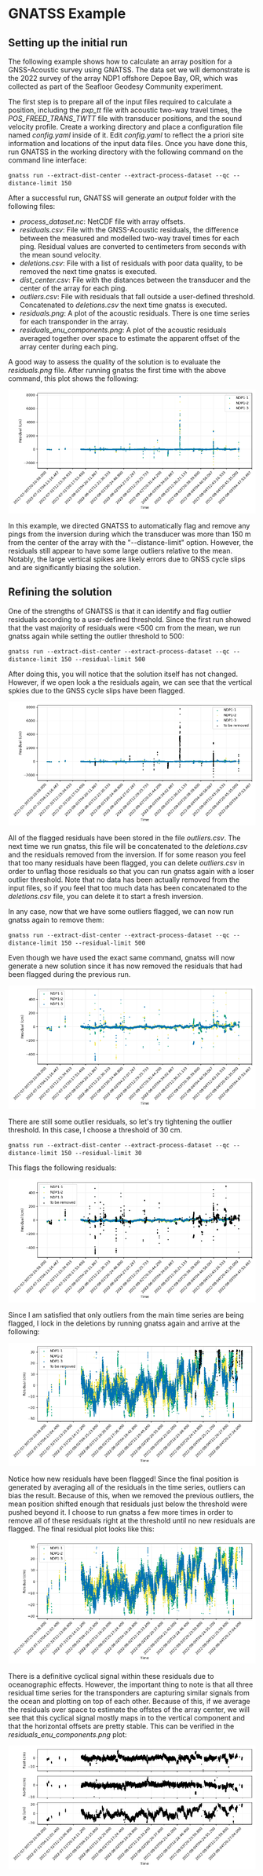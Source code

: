 # GNATSS Example

## Setting up the initial run

The following example shows how to calculate an array position for a
GNSS-Acoustic survey using GNATSS. The data set we will demonstrate is the 2022
survey of the array NDP1 offshore Depoe Bay, OR, which was collected as part of
the Seafloor Geodesy Community experiment.

The first step is to prepare all of the input files required to calculate a
position, including the _pxp_tt_ file with acoustic two-way travel times, the
_POS_FREED_TRANS_TWTT_ file with transducer positions, and the sound velocity
profile. Create a working directory and place a configuration file named
_config.yaml_ inside of it. Edit _config.yaml_ to reflect the a priori site
information and locations of the input data files. Once you have done this, run
GNATSS in the working directory with the following command on the command line
interface:

```
gnatss run --extract-dist-center --extract-process-dataset --qc --distance-limit 150
```

After a successful run, GNATSS will generate an _output_ folder with the
following files:

- _process_dataset.nc_: NetCDF file with array offsets.
- _residuals.csv_: File with the GNSS-Acoustic residuals, the difference between
  the measured and modelled two-way travel times for each ping. Residual values
  are converted to centimeters from seconds with the mean sound velocity.
- _deletions.csv_: File with a list of residuals with poor data quality, to be
  removed the next time gnatss is executed.
- _dist_center.csv_: File with the distances between the transducer and the
  center of the array for each ping.
- _outliers.csv_: File with residuals that fall outside a user-defined
  threshold. Concatenated to _deletions.csv_ the next time gnatss is executed.
- _residuals.png_: A plot of the acoustic residuals. There is one time series
  for each transponder in the array.
- _residuals_enu_components.png_: A plot of the acoustic residuals averaged
  together over space to estimate the apparent offset of the array center during
  each ping.

A good way to assess the quality of the solution is to evaluate the
_residuals.png_ file. After running gnatss the first time with the above
command, this plot shows the following:

![residuals_1](./residuals_1.png)

In this example, we directed GNATSS to automatically flag and remove any pings
from the inversion during which the transducer was more than 150 m from the
center of the array with the "--distance-limit" option. However, the residuals
still appear to have some large outliers relative to the mean. Notably, the
large vertical spikes are likely errors due to GNSS cycle slips and are
significantly biasing the solution.

## Refining the solution

One of the strengths of GNATSS is that it can identify and flag outlier
residuals according to a user-defined threshold. Since the first run showed that
the vast majority of residuals were <500 cm from the mean, we run gnatss again
while setting the outlier threshold to 500:

```
gnatss run --extract-dist-center --extract-process-dataset --qc --distance-limit 150 --residual-limit 500
```

After doing this, you will notice that the solution itself has not changed.
However, if we open look a the residuals again, we can see that the vertical
spkies due to the GNSS cycle slips have been flagged.

![residuals_2](./residuals_2.png)

All of the flagged residuals have been stored in the file _outliers.csv_. The
next time we run gnatss, this file will be concatenated to the _deletions.csv_
and the residuals removed from the inversion. If for some reason you feel that
too many residuals have been flagged, you can delete _outliers.csv_ in order to
unflag those residuals so that you can run gnatss again with a loser outlier
threshold. Note that no data has been actually removed from the input files, so
if you feel that too much data has been concatenated to the _deletions.csv_
file, you can delete it to start a fresh inversion.

In any case, now that we have some outliers flagged, we can now run gnatss again
to remove them:

```
gnatss run --extract-dist-center --extract-process-dataset --qc --distance-limit 150 --residual-limit 500
```

Even though we have used the exact same command, gnatss will now generate a new
solution since it has now removed the residuals that had been flagged during the
previous run.

![residuals_3](./residuals_3.png)

There are still some outlier residuals, so let's try tightening the outlier
threshold. In this case, I choose a threshold of 30 cm.

```
gnatss run --extract-dist-center --extract-process-dataset --qc --distance-limit 150 --residual-limit 30
```

This flags the following residuals:

![residuals_4](./residuals_4.png)

Since I am satisfied that only outliers from the main time series are being
flagged, I lock in the deletions by running gnatss again and arrive at the
following:

![residuals_5](./residuals_5.png)

Notice how new residuals have been flagged! Since the final position is
generated by averaging all of the residuals in the time series, outliers can
bias the result. Because of this, when we removed the previous outliers, the
mean position shifted enough that residuals just below the threshold were pushed
beyond it. I choose to run gnatss a few more times in order to remove all of
these residuals right at the threshold until no new residuals are flagged. The
final residual plot looks like this:

![residuals_6](./residuals_6.png)

There is a definitive cyclical signal within these residuals due to
oceanographic effects. However, the important thing to note is that all three
residual time series for the transponders are capturing similar signals from the
ocean and plotting on top of each other. Because of this, if we average the
residuals over space to estimate the offstes of the array center, we will see
that this cyclical signal mostly maps in to the vertical component and that the
horizontal offsets are pretty stable. This can be verified in the
_residuals_enu_components.png_ plot:

![residuals_enu_components_6](./residuals_enu_components_6.png)
